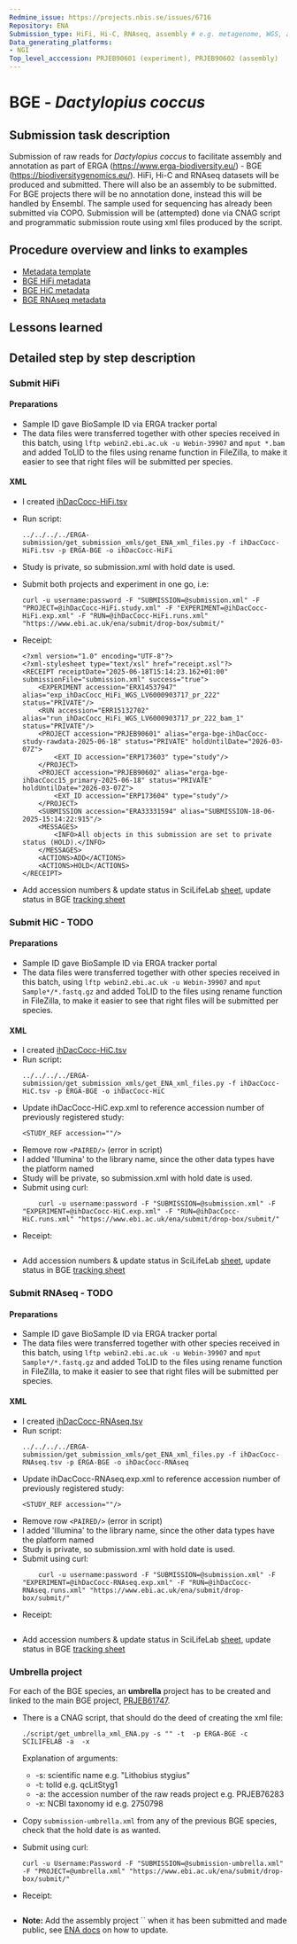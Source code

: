 ```yaml
---
Redmine_issue: https://projects.nbis.se/issues/6716
Repository: ENA
Submission_type: HiFi, Hi-C, RNAseq, assembly # e.g. metagenome, WGS, assembly, - IF RELEVANT
Data_generating_platforms:
- NGI
Top_level_acccession: PRJEB90601 (experiment), PRJEB90602 (assembly)
---
```


# BGE - *Dactylopius coccus*

## Submission task description
Submission of raw reads for *Dactylopius coccus* to facilitate assembly and annotation as part of ERGA (https://www.erga-biodiversity.eu/) - BGE (https://biodiversitygenomics.eu/). HiFi, Hi-C and RNAseq datasets will be produced and submitted. There will also be an assembly to be submitted. For BGE projects there will be no annotation done, instead this will be handled by Ensembl. The sample used for sequencing has already been submitted via COPO.
Submission will be (attempted) done via CNAG script and programmatic submission route using xml files produced by the script.

## Procedure overview and links to examples

* [Metadata template](./data/BGE-Dactylopius-coccus-metadata.xlsx)
* [BGE HiFi metadata](./data/ihDacCocc-HiFi.tsv)
* [BGE HiC metadata](./data/ihDacCocc-HiC.tsv)
* [BGE RNAseq metadata](./data/ihDacCocc-RNAseq.tsv)

## Lessons learned
<!-- What went well? What did not went so well? What would you have done differently? -->

## Detailed step by step description

### Submit HiFi
#### Preparations
* Sample ID gave BioSample ID via ERGA tracker portal
* The data files were transferred together with other species received in this batch, using `lftp webin2.ebi.ac.uk -u Webin-39907` and `mput *.bam` and added ToLID to the files using rename function in FileZilla, to make it easier to see that right files will be submitted per species.
#### XML
* I created [ihDacCocc-HiFi.tsv](./data/ihDacCocc-HiFi.tsv)
* Run script:
    ```
    ../../../../ERGA-submission/get_submission_xmls/get_ENA_xml_files.py -f ihDacCocc-HiFi.tsv -p ERGA-BGE -o ihDacCocc-HiFi
    ```

* Study is private, so submission.xml with hold date is used.

* Submit both projects and experiment in one go, i.e:
    ```
    curl -u username:password -F "SUBMISSION=@submission.xml" -F "PROJECT=@ihDacCocc-HiFi.study.xml" -F "EXPERIMENT=@ihDacCocc-HiFi.exp.xml" -F "RUN=@ihDacCocc-HiFi.runs.xml" "https://www.ebi.ac.uk/ena/submit/drop-box/submit/"
    ```
* Receipt:
    ```
    <?xml version="1.0" encoding="UTF-8"?>
    <?xml-stylesheet type="text/xsl" href="receipt.xsl"?>
    <RECEIPT receiptDate="2025-06-18T15:14:23.162+01:00" submissionFile="submission.xml" success="true">
        <EXPERIMENT accession="ERX14537947" alias="exp_ihDacCocc_HiFi_WGS_LV6000903717_pr_222" status="PRIVATE"/>
        <RUN accession="ERR15132702" alias="run_ihDacCocc_HiFi_WGS_LV6000903717_pr_222_bam_1" status="PRIVATE"/>
        <PROJECT accession="PRJEB90601" alias="erga-bge-ihDacCocc-study-rawdata-2025-06-18" status="PRIVATE" holdUntilDate="2026-03-07Z">
            <EXT_ID accession="ERP173603" type="study"/>
        </PROJECT>
        <PROJECT accession="PRJEB90602" alias="erga-bge-ihDacCocc15_primary-2025-06-18" status="PRIVATE" holdUntilDate="2026-03-07Z">
            <EXT_ID accession="ERP173604" type="study"/>
        </PROJECT>
        <SUBMISSION accession="ERA33331594" alias="SUBMISSION-18-06-2025-15:14:22:915"/>
        <MESSAGES>
            <INFO>All objects in this submission are set to private status (HOLD).</INFO>
        </MESSAGES>
        <ACTIONS>ADD</ACTIONS>
        <ACTIONS>HOLD</ACTIONS>
    </RECEIPT>    
    ```
* Add accession numbers & update status in SciLifeLab [sheet](https://docs.google.com/spreadsheets/d/1mSuL_qGffscer7G1FaiEOdyR68igscJB0CjDNSCNsvg/), update status in BGE [tracking sheet](https://docs.google.com/spreadsheets/d/1IXEyg-XZfwKOtXBHAyJhJIqkmwHhaMn5uXd8GyXHSpY/)

### Submit HiC - **TODO**
#### Preparations
* Sample ID gave BioSample ID via ERGA tracker portal
* The data files were transferred together with other species received in this batch, using `lftp webin2.ebi.ac.uk -u Webin-39907` and `mput Sample*/*.fastq.gz` and added ToLID to the files using rename function in FileZilla, to make it easier to see that right files will be submitted per species.

#### XML
* I created [ihDacCocc-HiC.tsv](./data/ihDacCocc-HiC.tsv)
* Run script:
    ```
    ../../../../ERGA-submission/get_submission_xmls/get_ENA_xml_files.py -f ihDacCocc-HiC.tsv -p ERGA-BGE -o ihDacCocc-HiC
    ```
* Update ihDacCocc-HiC.exp.xml to reference accession number of previously registered study:
    ```
    <STUDY_REF accession=""/>
    ```
* Remove row `<PAIRED/>` (error in script)
* I added 'Illumina' to the library name, since the other data types have the platform named
* Study will be private, so submission.xml with hold date is used.
* Submit using curl:
    ```
        curl -u username:password -F "SUBMISSION=@submission.xml" -F "EXPERIMENT=@ihDacCocc-HiC.exp.xml" -F "RUN=@ihDacCocc-HiC.runs.xml" "https://www.ebi.ac.uk/ena/submit/drop-box/submit/"
    ```
* Receipt:
    ```

    ```
* Add accession numbers & update status in SciLifeLab [sheet](https://docs.google.com/spreadsheets/d/1mSuL_qGffscer7G1FaiEOdyR68igscJB0CjDNSCNsvg/), update status in BGE [tracking sheet](https://docs.google.com/spreadsheets/d/1IXEyg-XZfwKOtXBHAyJhJIqkmwHhaMn5uXd8GyXHSpY/)

### Submit RNAseq - **TODO**
#### Preparations
* Sample ID gave BioSample ID via ERGA tracker portal
* The data files were transferred together with other species received in this batch, using `lftp webin2.ebi.ac.uk -u Webin-39907` and `mput Sample*/*.fastq.gz` and added ToLID to the files using rename function in FileZilla, to make it easier to see that right files will be submitted per species.

#### XML
* I created [ihDacCocc-RNAseq.tsv](./data/ihDacCocc-RNAseq.tsv)
* Run script:
    ```
    ../../../../ERGA-submission/get_submission_xmls/get_ENA_xml_files.py -f ihDacCocc-RNAseq.tsv -p ERGA-BGE -o ihDacCocc-RNAseq
    ```
* Update ihDacCocc-RNAseq.exp.xml to reference accession number of previously registered study:
    ```
    <STUDY_REF accession=""/>
    ```
* Remove row `<PAIRED/>` (error in script)
* I added 'Illumina' to the library name, since the other data types have the platform named
* Study is private, so submission.xml with hold date is used.
* Submit using curl:
    ```
        curl -u username:password -F "SUBMISSION=@submission.xml" -F "EXPERIMENT=@ihDacCocc-RNAseq.exp.xml" -F "RUN=@ihDacCocc-RNAseq.runs.xml" "https://www.ebi.ac.uk/ena/submit/drop-box/submit/"
    ```
* Receipt:
    ```

    ```
* Add accession numbers & update status in SciLifeLab [sheet](https://docs.google.com/spreadsheets/d/1mSuL_qGffscer7G1FaiEOdyR68igscJB0CjDNSCNsvg/), update status in BGE [tracking sheet](https://docs.google.com/spreadsheets/d/1IXEyg-XZfwKOtXBHAyJhJIqkmwHhaMn5uXd8GyXHSpY/)

### Umbrella project
For each of the BGE species, an **umbrella** project has to be created and linked to the main BGE project, [PRJEB61747](https://www.ebi.ac.uk/ena/browser/view/PRJEB61747).

* There is a CNAG script, that should do the deed of creating the xml file:
    ```
    ./script/get_umbrella_xml_ENA.py -s "" -t  -p ERGA-BGE -c SCILIFELAB -a  -x 
    ```
    Explanation of arguments:
    * -s: scientific name e.g. "Lithobius stygius"
    * -t: tolId e.g. qcLitStyg1
    * -a: the accession number of the raw reads project e.g. PRJEB76283
    * -x: NCBI taxonomy id e.g. 2750798

* Copy `submission-umbrella.xml` from any of the previous BGE species, check that the hold date is as wanted.
* Submit using curl:
    ```
    curl -u Username:Password -F "SUBMISSION=@submission-umbrella.xml" -F "PROJECT=@umbrella.xml" "https://www.ebi.ac.uk/ena/submit/drop-box/submit/"
    ```
* Receipt:
    ```
    
    ```
* **Note:** Add the assembly project `` when it has been submitted and made public, see [ENA docs](https://ena-docs.readthedocs.io/en/latest/faq/umbrella.html#adding-children-to-an-umbrella) on how to update.
